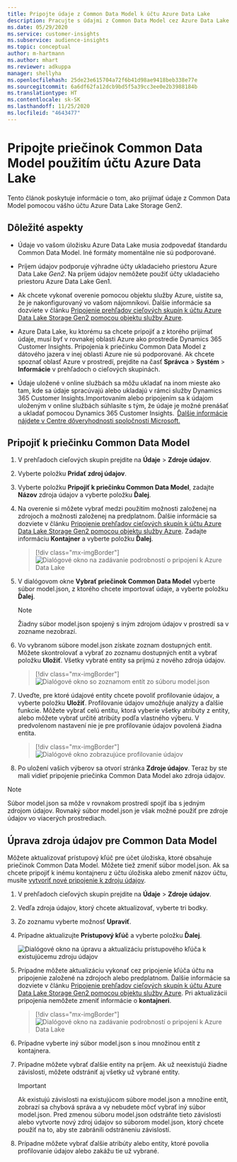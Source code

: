 ```yaml
---
title: Pripojte údaje z Common Data Model k účtu Azure Data Lake
description: Pracujte s údajmi z Common Data Model cez Azure Data Lake Storage.
ms.date: 05/29/2020
ms.service: customer-insights
ms.subservice: audience-insights
ms.topic: conceptual
author: m-hartmann
ms.author: mhart
ms.reviewer: adkuppa
manager: shellyha
ms.openlocfilehash: 25de23e615704a72f6b41d98ae9418beb338e77e
ms.sourcegitcommit: 6a6df62fa12dcb9bd5f5a39cc3ee0e2b3988184b
ms.translationtype: HT
ms.contentlocale: sk-SK
ms.lasthandoff: 11/25/2020
ms.locfileid: "4643477"
---
```

# <a name="connect-to-a-common-data-model-folder-using-an-azure-data-lake-account"></a>Pripojte priečinok Common Data Model použitím účtu Azure Data Lake

Tento článok poskytuje informácie o tom, ako prijímať údaje z Common Data Model pomocou vášho účtu Azure Data Lake Storage Gen2.

## <a name="important-considerations"></a>Dôležité aspekty

- Údaje vo vašom úložisku Azure Data Lake musia zodpovedať štandardu Common Data Model. Iné formáty momentálne nie sú podporované.

- Príjem údajov podporuje výhradne účty ukladacieho priestoru Azure Data Lake *Gen2*. Na príjem údajov nemôžete použiť účty ukladacieho priestoru Azure Data Lake Gen1.

- Ak chcete vykonať overenie pomocou objektu služby Azure, uistite sa, že je nakonfigurovaný vo vašom nájomníkovi. Ďalšie informácie sa dozviete v článku [Pripojenie prehľadov cieľových skupín k účtu Azure Data Lake Storage Gen2 pomocou objektu služby Azure](connect-service-principal.md).

- Azure Data Lake, ku ktorému sa chcete pripojiť a z ktorého prijímať údaje, musí byť v rovnakej oblasti Azure ako prostredie Dynamics 365 Customer Insights. Pripojenia k priečinku Common Data Model z dátového jazera v inej oblasti Azure nie sú podporované. Ak chcete spoznať oblasť Azure v prostredí, prejdite na časť **Správca** > **Systém** > **Informácie** v prehľadoch o cieľových skupinách.

- Údaje uložené v online službách sa môžu ukladať na inom mieste ako tam, kde sa údaje spracúvajú alebo ukladajú v rámci služby Dynamics 365 Customer Insights.Importovaním alebo pripojením sa k údajom uloženým v online službách súhlasíte s tým, že údaje je možné prenášať a ukladať pomocou Dynamics 365 Customer Insights.  [Ďalšie informácie nájdete v Centre dôveryhodnosti spoločnosti Microsoft.](https://www.microsoft.com/trust-center)

## <a name="connect-to-a-common-data-model-folder"></a>Pripojiť k priečinku Common Data Model

1. V prehľadoch cieľových skupín prejdite na **Údaje** > **Zdroje údajov**.

1. Vyberte položku **Pridať zdroj údajov**.

1. Vyberte položku **Pripojiť k priečinku Common Data Model**, zadajte **Názov** zdroja údajov a vyberte položku **Ďalej**.

1. Na overenie si môžete vybrať medzi použitím možnosti založenej na zdrojoch a možnosti založenej na predplatnom. Ďalšie informácie sa dozviete v článku [Pripojenie prehľadov cieľových skupín k účtu Azure Data Lake Storage Gen2 pomocou objektu služby Azure](connect-service-principal.md). Zadajte informáciu **Kontajner** a vyberte položku **Ďalej**.
   > [!div class="mx-imgBorder"]
   > ![Dialógové okno na zadávanie podrobností o pripojení k Azure Data Lake](media/enter-new-storage-details.png)

1. V dialógovom okne **Vybrať priečinok Common Data Model** vyberte súbor model.json, z ktorého chcete importovať údaje, a vyberte položku **Ďalej**.
   > [!NOTE]
   > Žiadny súbor model.json spojený s iným zdrojom údajov v prostredí sa v zozname nezobrazí.

1. Vo vybranom súbore model.json získate zoznam dostupných entít. Môžete skontrolovať a vybrať zo zoznamu dostupných entít a vybrať položku **Uložiť**. Všetky vybraté entity sa prijmú z nového zdroja údajov.
   > [!div class="mx-imgBorder"]
   > ![Dialógové okno so zoznamom entít zo súboru model.json](media/review-entities.png)

8. Uveďte, pre ktoré údajové entity chcete povoliť profilovanie údajov, a vyberte položku **Uložiť**. Profilovanie údajov umožňuje analýzy a ďalšie funkcie. Môžete vybrať celú entitu, ktorá vyberie všetky atribúty z entity, alebo môžete vybrať určité atribúty podľa vlastného výberu. V predvolenom nastavení nie je pre profilovanie údajov povolená žiadna entita.
   > [!div class="mx-imgBorder"]
   > ![Dialógové okno zobrazujúce profilovanie údajov](media/dataprofiling-entities.png)

9. Po uložení vašich výberov sa otvorí stránka **Zdroje údajov**. Teraz by ste mali vidieť pripojenie priečinka Common Data Model ako zdroja údajov.

> [!NOTE]
> Súbor model.json sa môže v rovnakom prostredí spojiť iba s jedným zdrojom údajov. Rovnaký súbor model.json je však možné použiť pre zdroje údajov vo viacerých prostrediach.

## <a name="edit-a-common-data-model-folder-data-source"></a>Úprava zdroja údajov pre Common Data Model

Môžete aktualizovať prístupový kľúč pre účet úložiska, ktoré obsahuje priečinok Common Data Model. Môžete tiež zmeniť súbor model.json. Ak sa chcete pripojiť k inému kontajneru z účtu úložiska alebo zmeniť názov účtu, musíte [vytvoriť nové pripojenie k zdroju údajov](#connect-to-a-common-data-model-folder).

1. V prehľadoch cieľových skupín prejdite na **Údaje** > **Zdroje údajov**.

2. Vedľa zdroja údajov, ktorý chcete aktualizovať, vyberte tri bodky.

3. Zo zoznamu vyberte možnosť **Upraviť**.

4. Prípadne aktualizujte **Prístupový kľúč** a vyberte položku **Ďalej**.

   ![Dialógové okno na úpravu a aktualizáciu prístupového kľúča k existujúcemu zdroju údajov](media/edit-access-key.png)

5. Prípadne môžete aktualizáciu vykonať cez pripojenie kľúča účtu na pripojenie založené na zdrojoch alebo predplatnom. Ďalšie informácie sa dozviete v článku [Pripojenie prehľadov cieľových skupín k účtu Azure Data Lake Storage Gen2 pomocou objektu služby Azure](connect-service-principal.md). Pri aktualizácii pripojenia nemôžete zmeniť informácie o **kontajneri**.
   > [!div class="mx-imgBorder"]
   > ![Dialógové okno na zadávanie podrobností o pripojení k Azure Data Lake](media/enter-existing-storage-details.png)

6. Prípadne vyberte iný súbor model.json s inou množinou entít z kontajnera.

7. Prípadne môžete vybrať ďalšie entity na príjem. Ak už neexistujú žiadne závislosti, môžete odstrániť aj všetky už vybrané entity.

   > [!IMPORTANT]
   > Ak existujú závislosti na existujúcom súbore model.json a množine entít, zobrazí sa chybová správa a vy nebudete môcť vybrať iný súbor model.json. Pred zmenou súboru model.json odstráňte tieto závislosti alebo vytvorte nový zdroj údajov so súborom model.json, ktorý chcete použiť na to, aby ste zabránili odstráneniu závislostí.

8. Prípadne môžete vybrať ďalšie atribúty alebo entity, ktoré povolia profilovanie údajov alebo zakážu tie už vybrané.   
